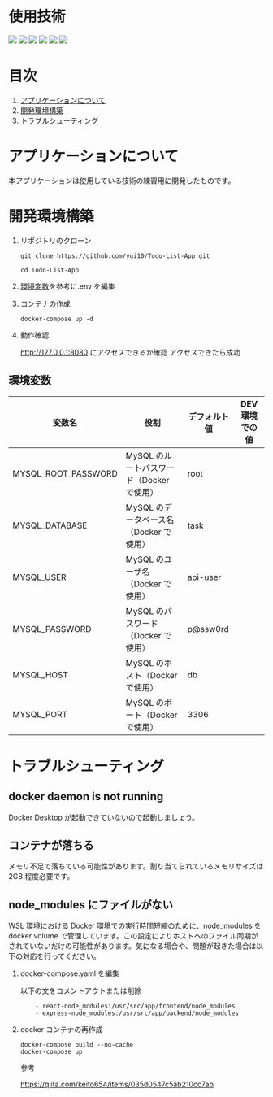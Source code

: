 # 使用技術

<p style="display: inline">
    <img src="https://img.shields.io/badge/-Node.js-000000.svg?logo=node.js&style=for-the-badge">
    <img src="https://img.shields.io/badge/-React-20232A?style=for-the-badge&logo=react&logoColor=61DAFB">
    <img src="https://img.shields.io/badge/-TypeScript-007ACC.svg?logo=typescript&style=for-the-badge&logoColor=white">
    <img src="https://img.shields.io/badge/-Nginx-269539.svg?logo=nginx&style=for-the-badge">
    <img src="https://img.shields.io/badge/-MySQL-4479A1.svg?logo=mysql&style=for-the-badge&logoColor=white">
    <img src="https://img.shields.io/badge/-Docker-1488C6.svg?logo=docker&style=for-the-badge&logoColor=white">
</p>

# 目次

1. [アプリケーションについて](#アプリケーションについて)
1. [開発環境構築](#開発環境構築)
1. [トラブルシューティング](#トラブルシューティング)

# アプリケーションについて

本アプリケーションは使用している技術の練習用に開発したものです。

# 開発環境構築

1.  リポジトリのクローン

    ```
    git clone https://github.com/yui10/Todo-List-App.git

    cd Todo-List-App
    ```

1.  [環境変数](#環境変数)を参考に.env を編集
1.  コンテナの作成

    ```
    docker-compose up -d
    ```

1.  動作確認

    http://127.0.0.1:8080 にアクセスできるか確認 アクセスできたら成功

## 環境変数

| 変数名              | 役割                                      | デフォルト値 | DEV 環境での値 |
| ------------------- | ----------------------------------------- | ------------ | -------------- |
| MYSQL_ROOT_PASSWORD | MySQL のルートパスワード（Docker で使用） | root         |                |
| MYSQL_DATABASE      | MySQL のデータベース名（Docker で使用）   | task         |                |
| MYSQL_USER          | MySQL のユーザ名（Docker で使用）         | api-user     |                |
| MYSQL_PASSWORD      | MySQL のパスワード（Docker で使用）       | p@ssw0rd     |                |
| MYSQL_HOST          | MySQL のホスト（Docker で使用）           | db           |                |
| MYSQL_PORT          | MySQL のポート（Docker で使用）           | 3306         |                |

# トラブルシューティング

## docker daemon is not running

Docker Desktop が起動できていないので起動しましょう。

## コンテナが落ちる

メモリ不足で落ちている可能性があります。割り当てられているメモリサイズは 2GB 程度必要です。

## node_modules にファイルがない

WSL 環境における Docker 環境での実行時間短縮のために、node_modules を docker volume で管理しています。この設定によりホストへのファイル同期がされていないだけの可能性があります。気になる場合や、問題が起きた場合は以下の対応を行ってください。

1. docker-compose.yaml を編集

   以下の文をコメントアウトまたは削除

   ```
       - react-node_modules:/usr/src/app/frontend/node_modules
       - express-node_modules:/usr/src/app/backend/node_modules
   ```

1. docker コンテナの再作成

   ```
   docker-compose build --no-cache
   docker-compose up
   ```

   参考

   https://qiita.com/keito654/items/035d0547c5ab210cc7ab
